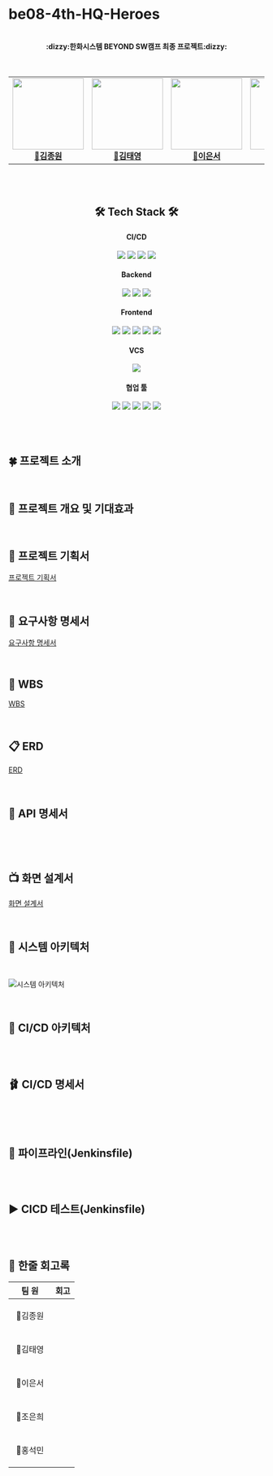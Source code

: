 # be08-4th-HQ-Heroes


<div align="center">
  <br><b>:dizzy:한화시스템 BEYOND SW캠프 최종 프로젝트:dizzy:</b></br></div>

  <br>
<br>
<div align="center">
<table>
  <tbody>
    <tr> 
      <td align="center"><a href="https://github.com/jongwon-kr"><img src="https://avatars.githubusercontent.com/u/76871947?v=4"width="140px;" height="140px" alt=""/><br /><b>👑김종원</b></a><br /></td>
      <td align="center"><a href="https://github.com/tyeong1102"><img src="https://avatars.githubusercontent.com/u/97294927?s=96&v=4" width="140px;" height="140px" alt=""/><br /><b>🍙김태영</b></a><br /></td>
      <td align="center"><a href="https://github.com/tkckdnjs"><img src="https://avatars.githubusercontent.com/u/170069568?v=4" width="140px;" height="140px"  alt=""/><br /><b>🐶이은서</b></a><br /></td>
      <td align="center"><a href="https://github.com/eunhee78"><img src="https://avatars.githubusercontent.com/u/82626246?v=4" width="140px;" height="140px" alt=""/><br /><b>🍉조은희</b></a><br /></td>
      <td align="center"><a href="https://github.com/mmvne"><img src="https://avatars.githubusercontent.com/u/45449480?v=4" width="140px;" height="140px" alt=""/><br /><b>🧁홍석민</b></a><br /></td>
  </tbody>
</table>
</div>
<br>
<br>

<div align=center>

## 🛠️ Tech Stack 🛠️
  <h4>CI/CD</h4>
<div class="stack-container">
    <img src="https://img.shields.io/badge/Jenkins-D24939?style=for-the-badge&logo=Jenkins&logoColor=white">
    <img src="https://img.shields.io/badge/docker-002260?style=for-the-badge&logo=docker&logoColor=white">
    <img src="https://img.shields.io/badge/kubernetes-%231572B6?style=for-the-badge&logo=kubernetes&logoColor=white">
    <img src="https://img.shields.io/badge/ngrok-%233A0CA3?style=for-the-badge&logo=ngrok&logoColor=white">


<h4> Backend</h4>
<div class="stack-container">
    <img src="https://img.shields.io/badge/java-F7DF1E?style=for-the-badge&logo=java&logoColor=white">
    <img src="https://img.shields.io/badge/springboot-6DB33F?style=for-the-badge&logo=springboot&logoColor=white">
    <img src="https://img.shields.io/badge/Amazon%20RDS-527FFF?style=for-the-badge&logo=Amazon%20RDS&logoColor=white">
	
</div>

<h4>Frontend</h4>
<div class="stack-container">
    <img src="https://img.shields.io/badge/html5-%23E34F26.svg?style=for-the-badge&logo=html5&logoColor=white">
    <img src="https://img.shields.io/badge/css3-%231572B6.svg?style=for-the-badge&logo=css3&logoColor=white">
    <img src="https://img.shields.io/badge/vuejs-%2335495e.svg?style=for-the-badge&logo=vuedotjs&logoColor=%234FC08D">
    <img src="https://img.shields.io/badge/bootstrap-%23563D7C?style=for-the-badge&logo=bootstrap&logoColor=white">
    <img src="https://img.shields.io/badge/PrimeVue-%23639a67?style=for-the-badge&logo=vue.js&logoColor=white">


</div>

<h4>VCS</h4>
<img src="https://img.shields.io/badge/git-F05032?style=for-the-badge&logo=git&logoColor=white"/>

<h4>협업 툴</h4>
<img src="https://img.shields.io/badge/notion-000000?style=for-the-badge&logo=notion&logoColor=white"/>
<img src="https://img.shields.io/badge/googledocs-4285F4?style=for-the-badge&logo=googledocs&logoColor=white"/>
<img src="https://img.shields.io/badge/github-181717?style=for-the-badge&logo=github&logoColor=white"/>
<img src="https://img.shields.io/badge/IntelliJ%20IDEA-000000.svg?style=for-the-badge&logo=intellij-idea&logoColor=white">
<img src="https://img.shields.io/badge/Visual%20Studio%20Code-007ACC?style=for-the-badge&logo=visual-studio-code&logoColor=white">




</div>

</div>
<br>
<br>
<br>

## 🍀 프로젝트 소개

<br>

## 🔆 프로젝트 개요 및 기대효과


<br>

## 📑 프로젝트 기획서


[프로젝트 기획서](https://playdatacademy.notion.site/fceae5c3219e48a6a0dfb8c45d8950ef)


<br>

## 📑 요구사항 명세서


[요구사항 명세서](https://docs.google.com/spreadsheets/d/1gIjLOrHr1-IwU91V1MYbFB8cUNTFC7fKNmpyoDQDz0Y/edit?gid=0#gid=0)


<br>

## 📅 WBS

[WBS](https://docs.google.com/spreadsheets/d/11uxzOc_F1XGaa-jF9gtnNzzb2FqxmP_m8B-FbtFqEb8/edit?gid=0#gid=0)

<br>

## 📋 ERD

[ERD](https://www.erdcloud.com/d/8E4tc7rcJ3nv7s2pq)

<br>


## 📄 API 명세서
<br>


<br>
<br>

## 📺 화면 설계서

[화면 설계서](https://www.figma.com/board/gluKEJsk3zgrZrrMgvBh7U/HeRoes-화면-설계서?node-id=0-1&t=r8PfiIedMNaRsowv-1)

<br>

## 📑 시스템 아키텍처
<br>

![시스템 아키텍처](https://github.com/beyond-sw-camp/be08-fin-HQ-Heroes/blob/main/Images/%EC%8B%9C%EC%8A%A4%ED%85%9C%20%EC%95%84%ED%82%A4%ED%85%8D%EC%B2%98.png?raw=true)

<br>

## 📑 CI/CD 아키텍처

<br>


<br>

## 🩰 CI/CD 명세서

<br>


<br>
<br>

## 📜 파이프라인(Jenkinsfile)

<br>
<br>

## ▶️ CICD 테스트(Jenkinsfile)

<br>


<br>


## 🐻 한줄 회고록
|&nbsp;&nbsp;&nbsp;&nbsp;팀&nbsp;원&nbsp;&nbsp;&nbsp;&nbsp;|회고|
|:----:|----|
|👑김종원|<br><br>&nbsp;|
|🍙김태영|<br><br>&nbsp;|
|🐶이은서|<br><br>&nbsp;|
|🧁조은희|<br><br>&nbsp;|
|🐧홍석민|<br><br>&nbsp;|

<br>
